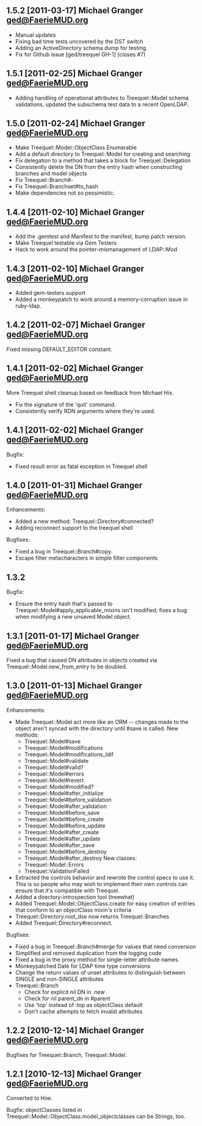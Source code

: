 ## 1.5.2 [2011-03-17] Michael Granger <ged@FaerieMUD.org>

* Manual updates
* Fixing bad time tests uncovered by the DST switch
* Adding an ActiveDirectory schema dump for testing
* Fix for Github issue [ged/treequel GH-1] (closes #7)


## 1.5.1 [2011-02-25] Michael Granger <ged@FaerieMUD.org>

* Adding handling of operational attributes to Treequel::Model schema
  validations, updated the subschema test data to a recent OpenLDAP.


## 1.5.0 [2011-02-24] Michael Granger <ged@FaerieMUD.org>

* Make Treequel::Model::ObjectClass Enumerable
* Add a default directory to Treequel::Model for creating and
  searching
* Fix delegation to a method that takes a block for
  Treequel::Delegation
* Consistently delete the DN from the entry hash when constructing
  branches and model objects
* Fix Treequel::Branch#-
* Fix Treequel::Branchset#to_hash
* Make dependencies not so pessimistic.


## 1.4.4 [2011-02-10] Michael Granger <ged@FaerieMUD.org>

* Add the .gemtest and Manifest to the manifest, bump patch version.
* Make Treequel testable via Gem Testers
* Hack to work around the pointer-mismanagement of LDAP::Mod


## 1.4.3 [2011-02-10] Michael Granger <ged@FaerieMUD.org>

* Added gem-testers support
* Added a monkeypatch to work around a memory-corruption issue in 
  ruby-ldap.


## 1.4.2 [2011-02-07] Michael Granger <ged@FaerieMUD.org>

Fixed missing DEFAULT_EDITOR constant.


## 1.4.1 [2011-02-02] Michael Granger <ged@FaerieMUD.org>

More Treequel shell cleanup based on feedback from Michael Hix.

* Fix the signature of the 'quit' command.
* Consistently verify RDN arguments where they're used.


## 1.4.1 [2011-02-02] Michael Granger <ged@FaerieMUD.org>

Bugfix:

* Fixed result error as fatal exception in Treequel shell

## 1.4.0 [2011-01-31] Michael Granger <ged@FaerieMUD.org>

Enhancements:

* Added a new method: Treequel::Directory#connected?
* Adding reconnect support to the treequel shell

Bugfixes:

* Fixed a bug in Treequel::Branch#copy.
* Escape filter metacharacters in simple filter components


## 1.3.2

Bugfix:

* Ensure the entry hash that's passed to Treequel::Model#apply_applicable_mixins isn't modified; fixes a bug when modifying a new unsaved Model object.


## 1.3.1 [2011-01-17] Michael Granger <ged@FaerieMUD.org>

Fixed a bug that caused DN attributes in objects created via Treequel::Model.new_from_entry to be doubled.


## 1.3.0 [2011-01-13] Michael Granger <ged@FaerieMUD.org>

Enhancements:

* Made Treequel::Model act more like an ORM -- changes made to the object aren't synced
  with the directory until #save is called. New methods:
  - Treequel::Model#save
  - Treequel::Model#modifications
  - Treequel::Model#modifications_ldif
  - Treequel::Model#validate
  - Treequel::Model#valid?
  - Treequel::Model#errors
  - Treequel::Model#revert
  - Treequel::Model#modified?
  - Treequel::Model#after_initialize
  - Treequel::Model#before_validation
  - Treequel::Model#after_validation
  - Treequel::Model#before_save
  - Treequel::Model#before_create
  - Treequel::Model#before_update
  - Treequel::Model#after_create
  - Treequel::Model#after_update
  - Treequel::Model#after_save
  - Treequel::Model#before_destroy
  - Treequel::Model#after_destroy
  New classes:
  - Treequel::Model::Errors
  - Treequel::ValidationFailed
* Extracted the controls behavior and rewrote the control specs to use it. This is
  so people who may wish to implement their own controls can ensure that it's
  compatible with Treequel.
* Added a directory-introspection tool (treewhat)
* Added Treequel::Model::ObjectClass.create for easy creation of entries that conform
  to an objectClass mixin's criteria
* Treequel::Directory.root_dse now returns Treequel::Branches
* Added Treequel::Directory#reconnect.

Bugfixes:

* Fixed a bug in Treequel::Branch#merge for values that need conversion
* Simplified and removed duplication from the logging code
* Fixed a bug in the proxy method for single-letter attribute names.
* Monkeypatched Date for LDAP time type conversions
* Change the return values of unset attributes to distinguish between SINGLE and non-SINGLE 
  attributes
* Treequel::Branch
  - Check for explicit nil DN in .new
  - Check for nil parent_dn in #parent
  - Use 'top' instead of :top as objectClass default
  - Don't cache attempts to fetch invalid attributes


## 1.2.2 [2010-12-14] Michael Granger <ged@FaerieMUD.org>

Bugfixes for Treequel::Branch, Treequel::Model.


## 1.2.1 [2010-12-13] Michael Granger <ged@FaerieMUD.org>

Converted to Hoe.

Bugfix: objectClasses listed in Treequel::Model::ObjectClass.model_objectclasses can be Strings, too.

